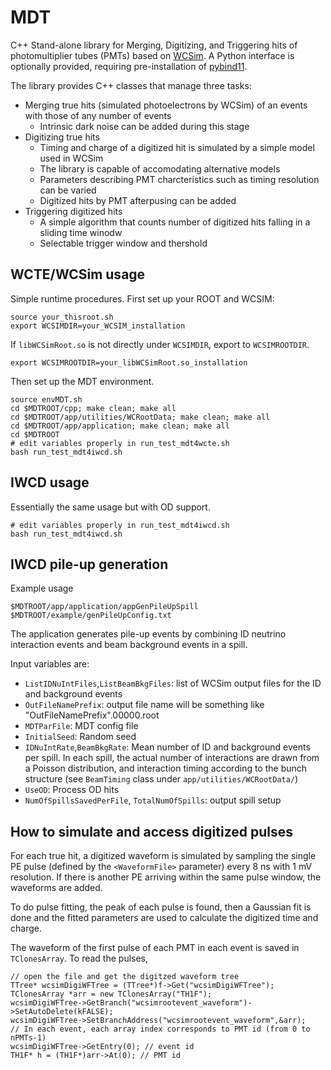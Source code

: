 # MDT
C++ Stand-alone library for Merging, Digitizing, and Triggering hits of photomultiplier tubes (PMTs) based on [WCSim](https://github.com/WCSim/WCSim). A Python interface is optionally provided, requiring pre-installation of [pybind11](https://pybind11.readthedocs.io/en/stable/installing.html).

The library provides C++ classes that manage three tasks:

 - Merging true hits (simulated photoelectrons by WCSim) of an events with those of any number of events
    - Intrinsic dark noise can be added during this stage
 - Digitizing true hits
    - Timing and charge of a digitized hit is simulated by a simple model used in WCSim
    - The library is capable of accomodating alternative models 
    - Parameters describing PMT charcteristics such as timing resolution can be varied
    - Digitized hits by PMT afterpusing can be added
 - Triggering digitized hits
    - A simple algorithm that counts number of digitized hits falling in a sliding time winodw
    - Selectable trigger window and thershold

## WCTE/WCSim usage
Simple runtime procedures. First set up your ROOT and WCSIM:
```
source your_thisroot.sh
export WCSIMDIR=your_WCSIM_installation
```
If `libWCSimRoot.so` is not directly under `WCSIMDIR`, export to `WCSIMROOTDIR`.
```
export WCSIMROOTDIR=your_libWCSimRoot.so_installation
```
Then set up the MDT environment.
```
source envMDT.sh
cd $MDTROOT/cpp; make clean; make all
cd $MDTROOT/app/utilities/WCRootData; make clean; make all
cd $MDTROOT/app/application; make clean; make all
cd $MDTROOT
# edit variables properly in run_test_mdt4wcte.sh
bash run_test_mdt4iwcd.sh
```

## IWCD usage
Essentially the same usage but with OD support.
```
# edit variables properly in run_test_mdt4iwcd.sh
bash run_test_mdt4iwcd.sh
```

## IWCD pile-up generation
Example usage
```
$MDTROOT/app/application/appGenPileUpSpill $MDTROOT/example/genPileUpConfig.txt
```
The application generates pile-up events by combining ID neutrino interaction events and beam background events in a spill. 

Input variables are:
- `ListIDNuIntFiles`,`ListBeamBkgFiles`: list of WCSim output files for the ID and background events
- `OutFileNamePrefix`: output file name will be something like "OutFileNamePrefix".00000.root
- `MDTParFile`: MDT config file
- `InitialSeed`: Random seed
- `IDNuIntRate`,`BeamBkgRate`: Mean number of ID and background events per spill. In each spill, the actual number of interactions are drawn from a Poisson distribution, and interaction timing according to the bunch structure (see `BeamTiming` class under `app/utilities/WCRootData/`)
- `UseOD`: Process OD hits
- `NumOfSpillsSavedPerFile`, `TotalNumOfSpills`: output spill setup

## How to simulate and access digitized pulses
For each true hit, a digitized waveform is simulated by sampling the single PE pulse (defined by the `<WaveformFile>` parameter) every 8 ns with 1 mV resolution. If there is another PE arriving within the same pulse window, the waveforms are added. 

To do pulse fitting, the peak of each pulse is found, then a Gaussian fit is done and the fitted parameters are used to calculate the digitized time and charge.

The waveform of the first pulse of each PMT in each event is saved in `TClonesArray`. To read the pulses,
```
// open the file and get the digitzed waveform tree
TTree* wcsimDigiWFTree = (TTree*)f->Get("wcsimDigiWFTree");
TClonesArray *arr = new TClonesArray("TH1F");
wcsimDigiWFTree->GetBranch("wcsimrootevent_waveform")->SetAutoDelete(kFALSE);
wcsimDigiWFTree->SetBranchAddress("wcsimrootevent_waveform",&arr);
// In each event, each array index corresponds to PMT id (from 0 to nPMTs-1)
wcsimDigiWFTree->GetEntry(0); // event id
TH1F* h = (TH1F*)arr->At(0); // PMT id
```
